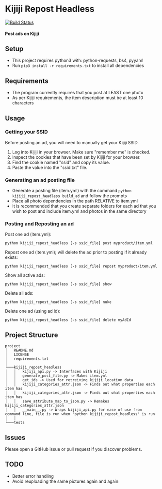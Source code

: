 # Kijiji Repost Headless

[![Build Status](https://circleci.com/gh/ArthurG/Kijiji-Repost-Headless.svg?style=svg)](https://circleci.com/gh/ArthurG/Kijiji-Repost-Headless)

#### Post ads on Kijiji

## Setup

- This project requires python3 with: python-requests, bs4, pyyaml
- Run `pip3 install -r requirements.txt` to install all dependencies

## Requirements

- The program currently requires that you post at LEAST one photo
- As per Kijiji requirements, the item description must be at least 10 characters

## Usage

### Getting your SSID

Before posting an ad, you will need to manually get your Kijiji SSID.

1. Log into Kijiji in your browser. Make sure "remember me" is checked.
2. Inspect the cookies that have been set by Kijiji for your browser.
3. Find the cookie named "ssid" and copy its value.
4. Paste the value into the "ssid.txt" file.

### Generating an ad posting file

- Generate a posting file (item.yml) with the command `python kijiji_repost_headless build_ad` and follow the prompts
- Place all photo dependencies in the path RELATIVE to item.yml 
- It is recommended that you create separate folders for each ad that you wish to post and include item.yml and photos in the same directory

### Posting and Reposting an ad

Post one ad (item.yml):

`python kijiji_repost_headless [-s ssid_file] post myproduct/item.yml`

Repost one ad (item.yml); will delete the ad prior to posting if it already exists:

`python kijiji_repost_headless [-s ssid_file] repost myproduct/item.yml`

Show all active ads:

`python kijiji_repost_headless [-s ssid_file] show`

Delete all ads:

`python kijiji_repost_headless [-s ssid_file] nuke`

Delete one ad (using ad id):

`python kijiji_repost_headless [-s ssid_file] delete myAdId`

## Project Structure

```
project
│   README.md
│   LICENSE
│   requirements.txt
│
└───kijiji_repost_headless
│   │   kijiji_api.py -> Interfaces with Kijiji
│   │   generate_post_file.py -> Makes item.yml
│   │   get_ids -> Used for retreiving kijiji location data
│   │   kijiji_categories_attr.json -> Finds out what properties each item has
│   │   kijiji_categories_attr.json -> Finds out what properties each item has
│   │   save_attribute_map_to_json.py -> Remakes kijiji_categories_attr.json
│   │   __main__.py -> Wraps kijiji_api.py for ease of use from command line, file is run when 'python kijiji_repost_headless' is run
│   │
└───tests
```

## Issues

Please open a GitHub issue or pull request if you discover problems.

## TODO

- Better error handling
- Avoid reuploading the same pictures again and again
